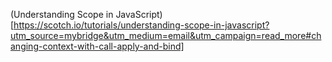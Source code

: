 (Understanding Scope in JavaScript)[https://scotch.io/tutorials/understanding-scope-in-javascript?utm_source=mybridge&utm_medium=email&utm_campaign=read_more#changing-context-with-call-apply-and-bind]
